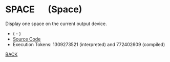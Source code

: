 # SPACE &emsp; (Space)
Display one space on the current output device.
* ( - )
* [Source Code](../words/core/Space.cs)
* Execution Tokens: 1309273521 (interpreted) and 772402609 (compiled)


[BACK](builtins.md#Space)
